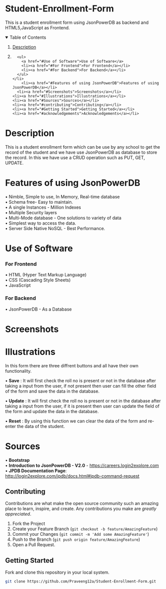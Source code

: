 # Student-Enrollment-Form
This is a student enrollment form using JsonPowerDB as backend and HTML5,JavaScript as Frontend.

<details open="open">
  <summary>Table of Contents</summary>
  <ol> <li><a href="#Description">Description</a></li>
    <li>
     
      
      <ul>
        <a href="#Use of Software">Use of Software</a>
        <li><a href="#For Frontend">For Frontend</a></li>
        <li><a href="#For Backend">For Backend</a></li>
      </ul>
    </li>
        <li><a href="#Features of using JsonPowerDB">Features of using JsonPowerDB</a></li>
      <li><a href="#Screenshots">Screenshots</a></li>
    <li><a href="#Illustrations">Illustrations</a></li>
    <li><a href="#Sources">Sources</a></li>
    <li><a href="#contributing">Contributing</a></li>
    <li><a href="#Getting Started">Getting Started</a></li>
    <li><a href="#acknowledgements">Acknowledgements</a></li>
  </ol>
</details>

# Description
This is a student enrollment form which can be use by any school to get the record of the student and we have use JsonPowerDB as database to store the record. In this we have use a CRUD operation such as PUT, GET, UPDATE.


# Features of using JsonPowerDB

•	Nimble, Simple to use, In Memory, Real-time database                                                                   
•	Schema free- Easy to maintain.                                                                                         
•	A single Instances - Million Indexes                                                                                   
•	Multiple Security layers                                                                                               
•	Multi-Mode database - One solutions to variety of data                                                                 
•	Simplest way to access the data.                                                                                       
•	Server Side Native NoSQL - Best Performance.                                                                                                                           


# Use of Software 

### For Frontend
•	HTML (Hyper Text Markup Language)                                                                                
•	CSS (Cascading Style Sheets)                                                             
•	JavaScript                                                                                                                                                            

### For Backend
•	JsonPowerDB - As a Database       

# Screenshots


# Illustrations 
In this form there are three diffrent buttons and all have their own functionality.                                                                                     

•	**Save** : It will first check the roll no is present or not in the database after taking a input from the user, if not present then user can fill the other field of                the form and save the data in the database. 

• **Update** : It will first check the roll no is present or not in the database after taking a input from the user, if it is present then user can update the field of                the form and update the data in the database.

•	**Reset** : By using this function we can clear the data of the form and re-enter the data of the student.                                                                          
# Sources

•	**Bootstrap**            
•	**Introduction to JsonPowerDB - V2.0** - https://careers.login2explore.com                                                                    
• **JPDB Documentation Page**: http://login2explore.com/jpdb/docs.html#jpdb-command-request

## Contributing
Contributions are what make the open source community such an amazing place to learn, inspire, and create. Any contributions you make are *greatly appreciated*.

1. Fork the Project
2. Create your Feature Branch (`git checkout -b feature/AmazingFeature`)
3. Commit your Changes (`git commit -m 'Add some AmazingFeature'`)
4. Push to the Branch (`git push origin feature/AmazingFeature`)
5. Open a Pull Request.

## Getting Started
Fork and clone this repository in your local system.
 ```sh
git clone https://github.com/Praveeng12a/Student-Enrollment-Form.git

